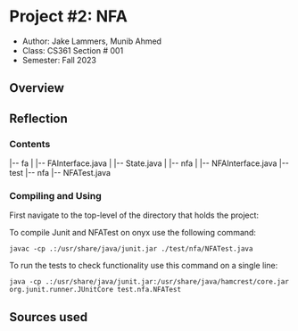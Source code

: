 # Project #2: NFA

* Author: Jake Lammers, Munib Ahmed
* Class: CS361 Section # 001
* Semester: Fall 2023

## Overview


## Reflection
### Contents
|-- fa
| |-- FAInterface.java
| |-- State.java
| |-- nfa
| |-- NFAInterface.java
|-- test
|-- nfa
|-- NFATest.java

### Compiling and Using
First navigate to the top-level of the directory that holds the project:

To compile Junit and NFATest on onyx use the following command:

    javac -cp .:/usr/share/java/junit.jar ./test/nfa/NFATest.java

To run the tests to check functionality use this command on a single line:

    java -cp .:/usr/share/java/junit.jar:/usr/share/java/hamcrest/core.jar org.junit.runner.JUnitCore test.nfa.NFATest


## Sources used

